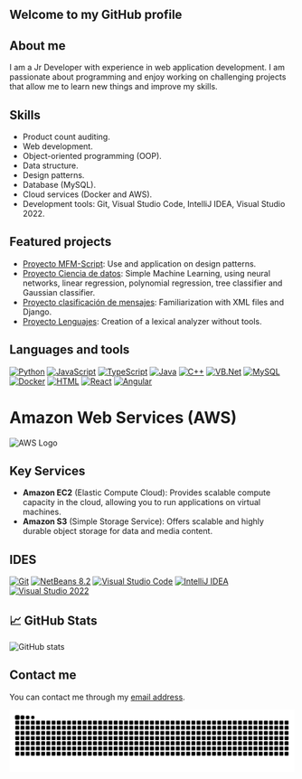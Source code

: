 ## Welcome to my GitHub profile

## About me
I am a Jr Developer with experience in web application development. I am passionate about programming and enjoy working on challenging projects that allow me to learn new things and improve my skills.

## Skills
- Product count auditing.
- Web development.
- Object-oriented programming (OOP).
- Data structure.
- Design patterns.
- Database (MySQL).
- Cloud services (Docker and AWS).
- Development tools: Git, Visual Studio Code, IntelliJ IDEA, Visual Studio 2022.

## Featured projects
- [Proyecto MFM-Script](https://github.com/KritianWhite/OLC1-202000173/tree/main/Proyecto%202): Use and application on design patterns.
- [Proyecto Ciencia de datos](https://github.com/KritianWhite/OLC2-Proyecto2-202000173): Simple Machine Learning, using neural networks, linear regression, polynomial regression, tree classifier and Gaussian classifier.
- [Proyecto clasificación de mensajes](https://github.com/KritianWhite/IPC2_Proyecto3_202000173): Familiarization with XML files and Django.
- [Proyecto Lenguajes](https://github.com/KritianWhite/LFP_PY1_202000173): Creation of a lexical analyzer without tools.

## Languages and tools
[![Python](https://img.shields.io/badge/-Python-3776AB?style=flat&logo=python&logoColor=white)](https://github.com/search?q=user%3AKritianWhite+language%3APython&type=Repositories)
[![JavaScript](https://img.shields.io/badge/-JavaScript-F7DF1E?style=flat&logo=javascript&logoColor=white)](https://github.com/search?q=user%3AKritianWhite+language%3AJavaScript&type=Repositories)
[![TypeScript](https://img.shields.io/badge/-TypeScript-3178C6?style=flat&logo=typescript&logoColor=white)](https://github.com/search?q=user%3AKritianWhite+language%3ATypeScript&type=Repositories)
[![Java](https://img.shields.io/badge/-Java-007396?style=flat&logo=Java&logoColor=white)](https://github.com/search?q=user%3AKritianWhite+language%3AJava&type=Repositories)
[![C++](https://img.shields.io/badge/-C++-00599C?style=flat&logo=c%2B%2B&logoColor=white)](https://github.com/search?q=user%3AKritianWhite+language%3AC%2B%2B&type=Repositories)
[![VB.Net](https://img.shields.io/badge/-VB.Net-512BD4?style=flat&logo=.net&logoColor=white)](https://github.com/search?q=user%3AKritianWhite+language%3Avb.net&type=Repositories)
[![MySQL](https://img.shields.io/badge/-MySQL-4479A1?style=flat&logo=mysql&logoColor=white)](#)
[![Docker](https://img.shields.io/badge/-Docker-2496ED?style=flat&logo=docker&logoColor=white)](https://github.com/search?q=user%3AKritianWhite+language%3ADockerfile&type=Repositories)
[![HTML](https://img.shields.io/badge/-HTML-E34F26?style=flat&logo=html5&logoColor=white)](https://github.com/search?q=user%3AKritianWhite+language%3AHTML&type=Repositories)
[![React](https://img.shields.io/badge/-React-61DAFB?style=flat&logo=react&logoColor=white)](#)
[![Angular](https://img.shields.io/badge/-Angular-FF0000?style=for-the-badge&logo=angular&logoColor=white)](https://angular.io/)

# Amazon Web Services (AWS)

![AWS Logo](https://upload.wikimedia.org/wikipedia/commons/thumb/9/93/Amazon_Web_Services_Logo.svg/2560px-Amazon_Web_Services_Logo.svg.png)

## Key Services

- **Amazon EC2** (Elastic Compute Cloud): Provides scalable compute capacity in the cloud, allowing you to run applications on virtual machines.
- **Amazon S3** (Simple Storage Service): Offers scalable and highly durable object storage for data and media content.

## IDES
[![Git](https://img.shields.io/badge/-Git-F05032?style=flat&logo=git&logoColor=white)](#)
[![NetBeans 8.2](https://img.shields.io/badge/-NetBeans%208.2-1B6AC6?style=flat&logo=apache-netbeans-ide&logoColor=white)](#)
[![Visual Studio Code](https://img.shields.io/badge/-Visual%20Studio%20Code-007ACC?style=flat&logo=visual-studio-code&logoColor=white)](#)
[![IntelliJ IDEA](https://img.shields.io/badge/-IntelliJ%20IDEA-000000?style=flat&logo=intellij-idea&logoColor=white)](#)
[![Visual Studio 2022](https://img.shields.io/badge/-Visual%20Studio%202022-5C2D91?style=flat&logo=visual-studio&logoColor=white)](#)

## &#x1f4c8; GitHub Stats

<!-- <a href="https://github.com/KritianWhite/KritianWhite">
  <img align="center" src="https://github-readme-stats.vercel.app/api/top-langs/?username=KritianWhite&hide=scss,css,tex&theme=aura_dark" />
</a> -->
<!-- <a href="https://github.com/KritianWhite?tab=repositories">
  <img align="center" src="https://github-readme-stats.vercel.app/api?username=KritianWhite&show_icons=true&line_height=27&count_private=true&theme=aura_dark" alt="Christian's GitHub Stats" />
</a> -->

![GitHub stats](https://github-readme-stats.vercel.app/api?username=KritianWhite&show_icons=true)
<br>
<!-- ![Profile views](https://gpvc.arturio.dev/KritianWhite) -->


## Contact me
You can contact me through my [email address](mailto:blancochristian7@gmail.com).

![github contribution grid snake animation](https://raw.githubusercontent.com/rfyiamcool/rfyiamcool/output/github-contribution-grid-snake.svg)

